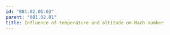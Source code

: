 ```yaml
---
id: "081.02.01.03"
parent: "081.02.01"
title: Influence of temperature and altitude on Mach number
---
```

